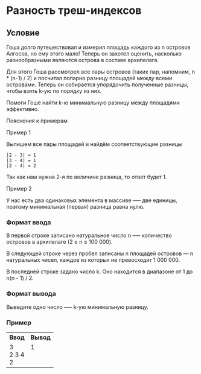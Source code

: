# Разность треш-индексов

## Условие



Гоша долго путешествовал и измерил площадь каждого из n островов Алгосов, но ему этого мало! Теперь он захотел оценить, насколько разнообразными являются острова в составе архипелага.

Для этого Гоша рассмотрел все пары островов (таких пар, напомним, n * (n-1) / 2) и посчитал попарно разницу площадей между всеми островами. Теперь он собирается упорядочить полученные разницы, чтобы взять k-ую по порядку из них.

Помоги Гоше найти k-ю минимальную разницу между площадями эффективно.

Пояснения к примерам

Пример 1

Выпишем все пары площадей и найдём соответствующие разницы

    |2 - 3| = 1
    |3 - 4| = 1
    |2 - 4| = 2

Так как нам нужна 2-я по величине разница, то ответ будет 1.

Пример 2

У нас есть два одинаковых элемента в массиве —– две единицы, поэтому минимальная (первая) разница равна нулю.

### Формат ввода




В первой строке записано натуральное число n –— количество островов в архипелаге (2 ≤ n ≤ 100 000).

В следующей строке через пробел записаны n площадей островов — n натуральных чисел, каждое из которых не превосходит 1 000 000.

В последней строке задано число k. Оно находится в диапазоне от 1 до n(n - 1) / 2.


### Формат вывода

Выведите одно число –— k-ую минимальную разницу.
### Пример
<table><tbody>
  <tr>
    <td><b>Ввод</b></td>
    <td><b>Вывод</b></td>
  </tr>
  <tr>
    <td valign='top'>
3<br>
2 3 4<br>
2<br>


</td>
  <td valign='top'>
1<br>




</td>
  </tr>
</tbody></table>
